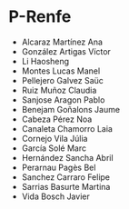 # P-Renfe
- Alcaraz Martínez Ana
- González Artigas Víctor
- Li Haosheng
- Montes Lucas Manel
- Pellejero Galvez Saüc
- Ruiz Muñoz Claudia
- Sanjose Aragon Pablo
- Benejam Goñalons Jaume
- Cabeza Pérez Noa
- Canaleta Chamorro Laia
- Cornejo Vila Júlia
- García Solé Marc
- Hernández Sancha Abril
- Perarnau Pagès Bel
- Sanchez Carraro Felipe
- Sarrias Basurte Martina
- Vida Bosch Javier
